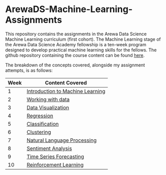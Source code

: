 # ArewaDS-Machine-Learning-Assignments

This repository contains the assignments in the Arewa Data Science Machine Learning curriculum (first cohort). The Machine Learning stage of the Arewa Data Science Academy fellowship is a ten-week program designed to develop practical machine learning skills for the fellows. The github repository containing the course content can be found [here](<https://github.com/arewadataScience/ML-4-Beginners-Arewa-Datascience>).

The breakdown of the concepts covered, alongside my assignment attempts, is as follows:

|Week|Content Covered|
|---|---|
|1|[Introduction to Machine Learning](https://github.com/lukmanaj/ArewaDS-Machine-Learning-Assignments/blob/main/week_01_Introduction_to_Machine_Learning/week_01_summary.md)|
|2|[Working with data](https://github.com/lukmanaj/ArewaDS-Machine-Learning-Assignments/tree/main/week_02_Working_with_data)|
|3|[Data Visualization](https://github.com/lukmanaj/ArewaDS-Machine-Learning-Assignments/tree/main/week_03_Data_Visualization)|
|4|[Regression](https://github.com/lukmanaj/ArewaDS-Machine-Learning-Assignments/tree/main/week_04_Regression)|
|5|[Classification](https://github.com/lukmanaj/ArewaDS-Machine-Learning-Assignments/tree/main/week_05_Classification)|
|6|[Clustering](https://github.com/lukmanaj/ArewaDS-Machine-Learning-Assignments/tree/main/week_06_Clustering)|
|7|[Natural Language Processing](https://github.com/lukmanaj/ArewaDS-Machine-Learning-Assignments/tree/main/week_07_Natural_Language_Processing)|
|8|[Sentiment Analysis](https://github.com/lukmanaj/ArewaDS-Machine-Learning-Assignments/tree/main/week_08_Sentiment_Analysis)|
|9|[Time Series Forecasting](https://github.com/lukmanaj/ArewaDS-Machine-Learning-Assignments/tree/main/week_09_Time_Series)|
|10|[Reinforcement Learning](https://github.com/lukmanaj/ArewaDS-Machine-Learning-Assignments/tree/main/week_10_Reinforcement_Learning)|


